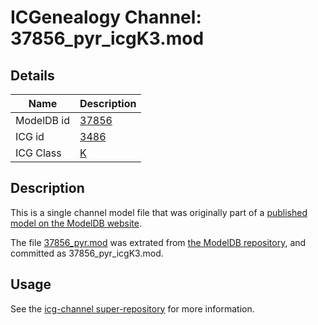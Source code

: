 # ICGenealogy Channel: 37856\_pyr\_icgK3.mod

## Details

Name | Description
---- | -----------
ModelDB id | [37856](http://senselab.med.yale.edu/ModelDB/ShowModel.cshtml?model=37856)
ICG id | [3486](http://icg.neurotheory.ox.ac.uk/channels/1/3486)
ICG Class | [K](http://icg.neurotheory.ox.ac.uk/channels/1)

## Description

This is a single channel model file that was originally part of a [published model on the ModelDB website](http://senselab.med.yale.edu/mModelDB/ShowModel.cshtml?model=37856).

The file [37856\_pyr.mod](37856_pyr_icgK3.mod) was extrated from [the ModelDB repository](http://senselab.med.yale.edu/ModelDB/ShowModel.cshtml?model=37856), and committed as 37856\_pyr\_icgK3.mod.

## Usage

See the [icg-channel super-repository](https://github.com/icgenealogy/icg-channels) for more information.
